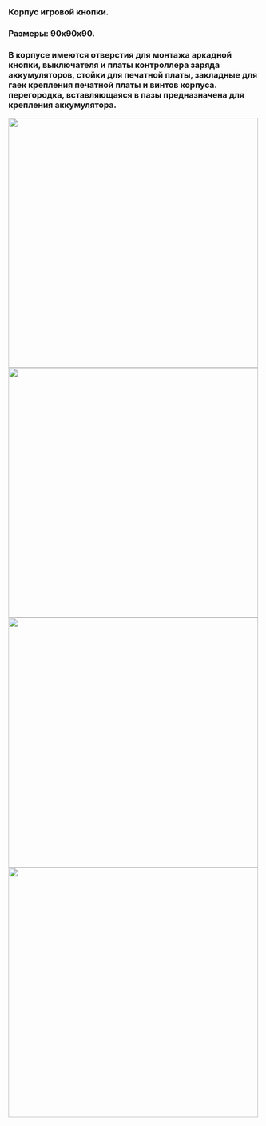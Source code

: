 ### Корпус игровой кнопки.
### Размеры: 90х90х90.
### В корпусе имеются отверстия для монтажа аркадной кнопки, выключателя и платы контроллера заряда аккумуляторов, стойки для печатной платы, закладные для гаек крепления печатной платы и винтов корпуса. перегородка, вставляющаяся в пазы предназначена для крепления аккумулятора.

<img align="center" width=500 src="https://github.com/MelexinVN/bs/blob/master/public/hardware/3D/button_box/box_niz.PNG" /> 

<img align="center" width=500 src="https://github.com/MelexinVN/bs/blob/master/public/hardware/3D/button_box/box_verh.PNG" /> 

<img align="center" width=500 src="https://github.com/MelexinVN/bs/blob/master/public/hardware/3D/button_box/box_wall.PNG" />

<img align="center" width=500 src="https://github.com/MelexinVN/bs/blob/master/public/hardware/3D/button_box/box_wall_setup.PNG" />
